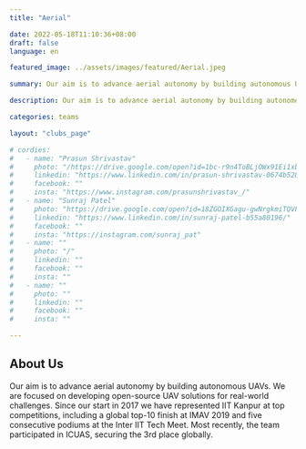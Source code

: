 ```yaml
---
title: "Aerial"

date: 2022-05-18T11:10:36+08:00
draft: false
language: en

featured_image: ../assets/images/featured/Aerial.jpeg

summary: Our aim is to advance aerial autonomy by building autonomous UAVs. We are focused on developing open-source UAV solutions for real-world challenges. Since our start in 2017 we have represented IIT Kanpur at top competitions, including a global top-10 finish at IMAV 2019 and five consecutive podiums at the Inter IIT Tech Meet. Most recently, the team participated in ICUAS, securing the 3rd place globally.

description: Our aim is to advance aerial autonomy by building autonomous UAVs. We are focused on developing open-source UAV solutions for real-world challenges. Since our start in 2017 we have represented IIT Kanpur at top competitions, including a global top-10 finish at IMAV 2019 and five consecutive podiums at the Inter IIT Tech Meet. Most recently, the team participated in ICUAS, securing the 3rd place globally.

categories: teams

layout: "clubs_page"

# cordies:
#   - name: "Prasun Shrivastav"
#     photo: "/https://drive.google.com/open?id=1bc-r9n4ToBLjOWx91Ei1xbffmmaeBqVJ"
#     linkedin: "https://www.linkedin.com/in/prasun-shrivastav-0674b528b/"
#     facebook: ""
#     insta: "https://www.instagram.com/prasunshrivastav_/"
#   - name: "Sunraj Patel"
#     photo: "https://drive.google.com/open?id=18ZGOIXGagu-gwNrgkmiTQVFSz8mXpXvh"
#     linkedin: "https://www.linkedin.com/in/sunraj-patel-b55a80196/"
#     facebook: ""
#     insta: "https://instagram.com/sunraj_pat"
#   - name: ""
#     photo: "/"
#     linkedin: ""
#     facebook: ""
#     insta: ""
#   - name: ""
#     photo: ""
#     linkedin: ""
#     facebook: ""
#     insta: ""

---
```


## About Us
Our aim is to advance aerial autonomy by building autonomous UAVs. We are focused on developing open-source UAV solutions for real-world challenges. Since our start in 2017 we have represented IIT Kanpur at top competitions, including a global top-10 finish at IMAV 2019 and five consecutive podiums at the Inter IIT Tech Meet. Most recently, the team participated in ICUAS, securing the 3rd place globally.